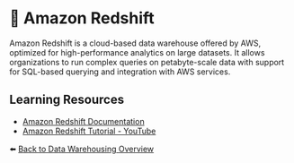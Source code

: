 # 🏢 Amazon Redshift

Amazon Redshift is a cloud-based data warehouse offered by AWS, optimized for high-performance analytics on large datasets. It allows organizations to run complex queries on petabyte-scale data with support for SQL-based querying and integration with AWS services.

## Learning Resources
- [Amazon Redshift Documentation](https://docs.aws.amazon.com/redshift/)
- [Amazon Redshift Tutorial - YouTube](https://www.youtube.com/watch?v=7bfOllAyxlg)

⬅️ [Back to Data Warehousing Overview](../../README.md#-data-warehousing)

